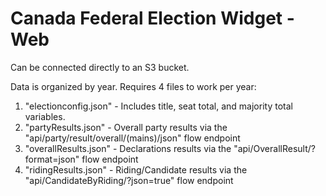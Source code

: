 # Canada Federal Election Widget - Web

Can be connected directly to an S3 bucket. 

Data is organized by year. Requires 4 files to work per year: 

1.  "electionconfig.json" - Includes title, seat total, and majority total variables. 
2.  "partyResults.json" - Overall party results via the "api/party/result/overall/(mains)/json" flow endpoint
3.  "overallResults.json" - Declarations results via the "api/OverallResult/?format=json" flow endpoint
4.  "ridingResults.json" - Riding/Candidate results via the "api/CandidateByRiding/?json=true" flow endpoint


